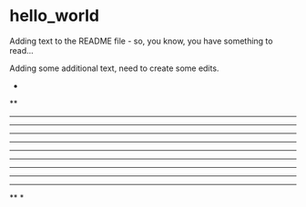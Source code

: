 # hello_world

Adding text to the README file - so, you know, you have something to read...

Adding some additional text, need to create some edits.

*
**
***
****
*****
******
*******
******
*****
****
***
**
*
